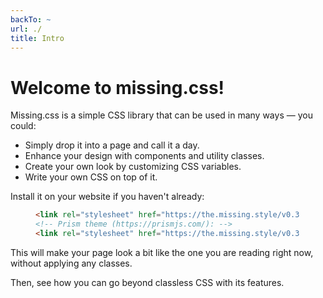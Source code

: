 ```yaml
---
backTo: ~
url: ./
title: Intro
---
```


# Welcome to missing.css!

Missing.css is a simple CSS library that can be used in many ways — you could:

 - Simply drop it into a page and call it a day.
 - Enhance your design with components and utility classes.
 - Create your own look by customizing CSS variables.
 - Write your own CSS on top of it.

Install it on your website if you haven't already:

<figure>

  ~~~ html
  <link rel="stylesheet" href="https://the.missing.style/v0.3.0/missing.min.css">
  <!-- Prism theme (https://prismjs.com/): -->
  <link rel="stylesheet" href="https://the.missing.style/v0.3.0/missing-prism.min.css">
  ~~~

</figure>

This will make your page look a bit like the one you are reading right now,
without applying any classes.

Then, see how you can go beyond classless CSS with its features.
